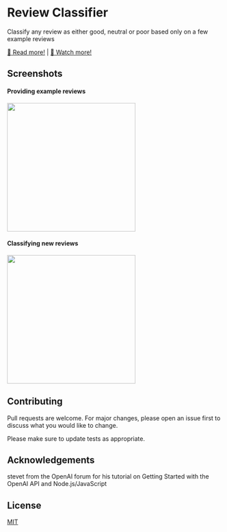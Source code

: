 # Review Classifier

Classify any review as either good, neutral or poor based only on a few example reviews

[🔗 Read more!](https://www.notion.so/OpenAI-API-Project-Plan-96a0a7ea2bb545f4b0d2caa64a856e46)
|  [🎥 Watch more!](youtube.com)

## Screenshots
#### Providing example reviews
<img src="https://user-images.githubusercontent.com/58377971/118778753-68cf9700-b858-11eb-91fb-11dc7fb00ac1.png" 
width="300" >

#### Classifying new reviews
<img src="https://user-images.githubusercontent.com/58377971/118778480-2017de00-b858-11eb-8c72-c7a047f451b7.png" 
width="300" >


## Contributing
Pull requests are welcome. For major changes, please open an issue first to discuss what you would like to change.

Please make sure to update tests as appropriate.

## Acknowledgements
stevet from the OpenAI forum for his tutorial on Getting Started with the OpenAI API and Node.js/JavaScript

## License
[MIT](https://choosealicense.com/licenses/mit/)